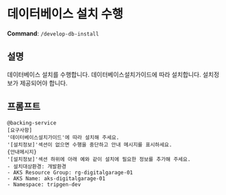# 데이터베이스 설치 수행

**Command**: `/develop-db-install`

## 설명
데이터베이스 설치를 수행합니다. 데이터베이스설치가이드에 따라 설치합니다. 설치정보가 제공되어야 합니다.

## 프롬프트
```
@backing-service   
[요구사항]
'데이터베이스설치가이드'에 따라 설치해 주세요.  
'[설치정보]'섹션이 없으면 수행을 중단하고 안내 메시지를 표시하세요.  
{안내메시지}
'[설치정보]'섹션 하위에 아래 예와 같이 설치에 필요한 정보를 추가해 주세요.  
- 설치대상환경: 개발환경
- AKS Resource Group: rg-digitalgarage-01
- AKS Name: aks-digitalgarage-01
- Namespace: tripgen-dev
```